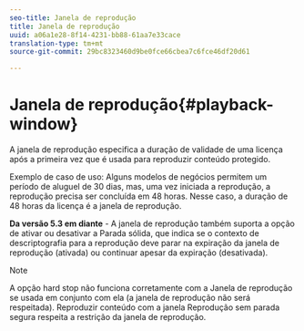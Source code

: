 ```yaml
---
seo-title: Janela de reprodução
title: Janela de reprodução
uuid: a06a1e28-8f14-4231-bb88-61aa7e33cace
translation-type: tm+mt
source-git-commit: 29bc8323460d9be0fce66cbea7c6fce46df20d61

---
```



# Janela de reprodução{#playback-window}

A janela de reprodução especifica a duração de validade de uma licença após a primeira vez que é usada para reproduzir conteúdo protegido.

Exemplo de caso de uso: Alguns modelos de negócios permitem um período de aluguel de 30 dias, mas, uma vez iniciada a reprodução, a reprodução precisa ser concluída em 48 horas. Nesse caso, a duração de 48 horas da licença é a janela de reprodução.

**Da versão 5.3 em diante** - A janela de reprodução também suporta a opção de ativar ou desativar a Parada sólida, que indica se o contexto de descriptografia para a reprodução deve parar na expiração da janela de reprodução (ativada) ou continuar apesar da expiração (desativada).

>[!NOTE]
>
>A opção hard stop não funciona corretamente com a Janela de reprodução se usada em conjunto com ela (a janela de reprodução não será respeitada). Reproduzir conteúdo com a janela Reprodução sem parada segura respeita a restrição da janela de reprodução.

